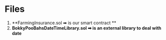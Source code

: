 # Files
 1. **FarmingInsurance.sol ➡ is our smart contract ** 
 2. **BokkyPooBahsDateTimeLibrary.sol ➡ is an external library to deal with date** 
